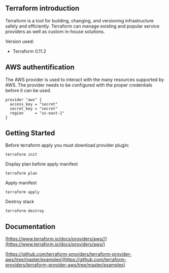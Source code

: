## Terraform introduction

Terraform is a tool for building, changing, and versioning infrastructure safely and efficiently. Terraform can manage existing and popular service providers as well as custom in-house solutions.

Version used:
*   Terraform 0.11.2

## AWS authentification
The AWS provider is used to interact with the many resources supported by AWS. The provider needs to be configured with the proper credentials before it can be used.

```
provider "aws" {
  access_key = "secret"
  secret_key = "secret"
  region     = "us-east-1"
}
```

## Getting Started

Before terraform apply you must download provider plugin:

```
terraform init
```

Display plan before apply manifest
```
terraform plan
```

Apply manifest
```
terraform apply
```

Destroy stack
```
terraform destroy
```

## Documentation
[https://www.terraform.io/docs/providers/aws//](https://www.terraform.io/docs/providers/aws/)

[https://github.com/terraform-providers/terraform-provider-aws/tree/master/examples](https://github.com/terraform-providers/terraform-provider-aws/tree/master/examples)
